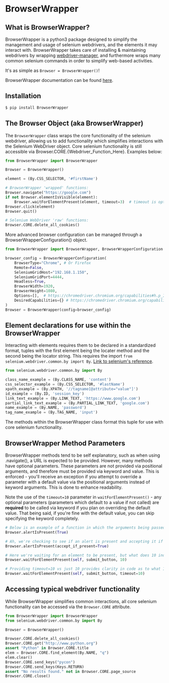 # BrowserWrapper

## What is BrowserWrapper?
BrowserWrapper is a python3 package designed to simplify the management and usage of selenium webdrivers, and the elements it may interact with. BrowserWrapper takes care of installing & maintaining webdrivers by wrapping [webdriver-manager](https://github.com/SergeyPirogov/webdriver_manager), and furthermore wraps many common selenium commands in order to simplify web-based activities.

It's as simple as `Browser = BrowserWrapper()`!

BrowserWrapper documentation can be found [here](https://mikefez.github.io/BrowserWrapper/).

## Installation
```bash
$ pip install BrowserWrapper
```

## The Browser Object (aka BrowserWrapper)
The `BrowserWrapper` class wraps the core functionality of the selenium webdriver, allowing us to add functionality which simplifies interactions with the Selenium WebDriver object. Core selenium functionality is still accessible via Browser.CORE.{Webdriver_Function_Here}. Examples below:

```python
from BrowserWrapper import BrowserWrapper

Browser = BrowserWrapper()

element = (By.CSS_SELECTOR, '#firstName')

# BrowserWrapper 'wrapped' functions:
Browser.navigate("https://google.com")
if not Browser.elementIsVisible(element):
    Browser.waitForElementPresent(element, timeout=3)  # timeout is optional as the default is 5
Browser.click(element)
Browser.quit()

# Selenium WebDriver 'raw' functions:
Browser.CORE.delete_all_cookies()
```

More advanced browser configuration can be managed through a BrowserWrapperConfiguration() object.
```python
from BrowserWrapper import BrowserWrapper, BrowserWrapperConfiguration

browser_config = BrowserWrapperConfiguration(
    BrowserType="Chrome", # Or Firefox
    Remote=False,
    SeleniumGridHost="192.168.1.150",
    SeleniumGridPort=4444,
    Headless=True,
    BrowserWidth=1920,
    BrowserHeight=1080,
    Options=[],  # https://chromedriver.chromium.org/capabilities#h.p_ID_106
    DesiredCapabilities={} # https://chromedriver.chromium.org/capabilities#h.p_ID_52
)
Browser = BrowserWrapper(config=browser_config)
```

## Element declarations for use within the BrowserWrapper
Interacting with elements requires them to be declared in a standardized format, tuples with the first element being the locater method and the second being the locator string. This requires the import `from selenium.webdriver.common.by import By`. [Link to selenium's reference](https://www.selenium.dev/selenium/docs/api/py/webdriver/selenium.webdriver.common.by.html).

```python
from selenium.webdriver.common.by import By

class_name_example = (By.CLASS_NAME, 'content')
css_selector_example = (By.CSS_SELECTOR, '#lastName')
xpath_example = (By.XPATH, '//tagname[@attribute="value"]')
id_example = (By.ID, 'session_key')
link_text_example = (By.LINK_TEXT, 'https://www.google.com')
partial_link_text_example = (By.PARTIAL_LINK_TEXT, 'google.com')
name_example = (By.NAME, 'password')
tag_name_example = (By.TAG_NAME, 'input')
```

The methods within the BrowserWrapper class format this tuple for use with core selenium functionality.

## BrowserWrapper Method Parameters
BrowserWrapper methods tend to be self explanatory, such as when using .navigate(), a URL is expected to be provided. However, many methods have optional parameters. These parameters are not provided via positional arguments, and therefore must be provided via keyword and value. This is enforced - you'll receive an exception if you attempt to override a parameter with a default value via the positional arguments instead of keyword arguments. This is done to enhance readability.

Note the use of the `timeout=10` parameter in `waitForElementPresent()` - any optional parameters (parameters which default to a value if not called) are **required** to be called via keyword if you plan on overriding the default value. That being said, if you're fine with the default value, you can skip specifying the keyword completely.

```python
# Below is an example of a function in which the arguments being passed are not easily identifiable. Are we stating that the alert is indeed present to the Browser? What does True mean here?
Browser.alertIsPresent(True)

# Ah, we're checking to see if an alert is present and accepting it if so!
Browser.alertIsPresent(accept_if_present=True)

# Here we're waiting for an element to be present, but what does 10 indicate? (alright, it's probably the timeout, but still!)
Browser.waitForElementPresent(self, submit_button, 10)

# Providing timeout=10 vs just 10 provides clarity in code as to what 10's purpose is
Browser.waitForElementPresent(self, submit_button, timeout=10)
```

## Accessing typical webdriver functionality
While BrowserWrapper simplifies common interactions, all core selenium functionality can be accessed via the `Browser.CORE` attribute.

```python
from BrowserWrapper import BrowserWrapper
from selenium.webdriver.common.by import By

Browser = BrowserWrapper()

Browser.CORE.delete_all_cookies()
Browser.CORE.get("http://www.python.org")
assert "Python" in Browser.CORE.title
elem = Browser.CORE.find_element(By.NAME, "q")
elem.clear()
Browser.CORE.send_keys("pycon")
Browser.CORE.send_keys(Keys.RETURN)
assert "No results found." not in Browser.CORE.page_source
Browser.CORE.close()
```